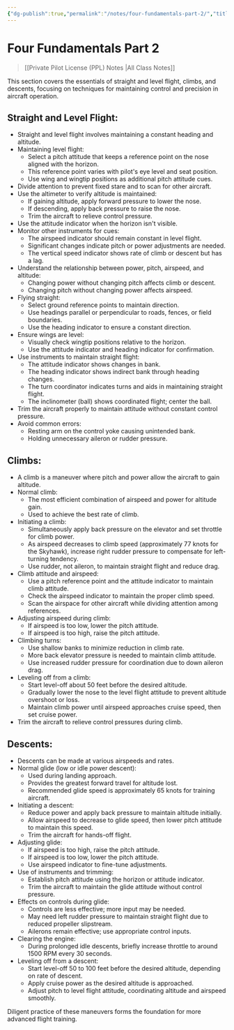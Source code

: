 ```yaml
---
{"dg-publish":true,"permalink":"/notes/four-fundamentals-part-2/","title":"Four Fundamentals Part 2","tags":["aviation","classnotes"]}
---
```



# Four Fundamentals Part 2
> [[Private Pilot License (PPL) Notes \|All Class Notes]]


This section covers the essentials of straight and level flight, climbs, and descents, focusing on techniques for maintaining control and precision in aircraft operation.

## Straight and Level Flight:

- Straight and level flight involves maintaining a constant heading and altitude.
- Maintaining level flight:
    - Select a pitch attitude that keeps a reference point on the nose aligned with the horizon.
    - This reference point varies with pilot's eye level and seat position.
    - Use wing and wingtip positions as additional pitch attitude cues.
- Divide attention to prevent fixed stare and to scan for other aircraft.
- Use the altimeter to verify altitude is maintained:
    - If gaining altitude, apply forward pressure to lower the nose.
    - If descending, apply back pressure to raise the nose.
    - Trim the aircraft to relieve control pressure.
- Use the attitude indicator when the horizon isn't visible.
- Monitor other instruments for cues:
    - The airspeed indicator should remain constant in level flight.
    - Significant changes indicate pitch or power adjustments are needed.
    - The vertical speed indicator shows rate of climb or descent but has a lag.
- Understand the relationship between power, pitch, airspeed, and altitude:
    - Changing power without changing pitch affects climb or descent.
    - Changing pitch without changing power affects airspeed.
- Flying straight:
    - Select ground reference points to maintain direction.
    - Use headings parallel or perpendicular to roads, fences, or field boundaries.
    - Use the heading indicator to ensure a constant direction.
- Ensure wings are level:
    - Visually check wingtip positions relative to the horizon.
    - Use the attitude indicator and heading indicator for confirmation.
- Use instruments to maintain straight flight:
    - The attitude indicator shows changes in bank.
    - The heading indicator shows indirect bank through heading changes.
    - The turn coordinator indicates turns and aids in maintaining straight flight.
    - The inclinometer (ball) shows coordinated flight; center the ball.
- Trim the aircraft properly to maintain attitude without constant control pressure.
- Avoid common errors:
    - Resting arm on the control yoke causing unintended bank.
    - Holding unnecessary aileron or rudder pressure.

## Climbs:

- A climb is a maneuver where pitch and power allow the aircraft to gain altitude.
- Normal climb:
    - The most efficient combination of airspeed and power for altitude gain.
    - Used to achieve the best rate of climb.
- Initiating a climb:
    - Simultaneously apply back pressure on the elevator and set throttle for climb power.
    - As airspeed decreases to climb speed (approximately 77 knots for the Skyhawk), increase right rudder pressure to compensate for left-turning tendency.
    - Use rudder, not aileron, to maintain straight flight and reduce drag.
- Climb attitude and airspeed:
    - Use a pitch reference point and the attitude indicator to maintain climb attitude.
    - Check the airspeed indicator to maintain the proper climb speed.
    - Scan the airspace for other aircraft while dividing attention among references.
- Adjusting airspeed during climb:
    - If airspeed is too low, lower the pitch attitude.
    - If airspeed is too high, raise the pitch attitude.
- Climbing turns:
    - Use shallow banks to minimize reduction in climb rate.
    - More back elevator pressure is needed to maintain climb attitude.
    - Use increased rudder pressure for coordination due to down aileron drag.
- Leveling off from a climb:
    - Start level-off about 50 feet before the desired altitude.
    - Gradually lower the nose to the level flight attitude to prevent altitude overshoot or loss.
    - Maintain climb power until airspeed approaches cruise speed, then set cruise power.
- Trim the aircraft to relieve control pressures during climb.

## Descents:

- Descents can be made at various airspeeds and rates.
- Normal glide (low or idle power descent):
    - Used during landing approach.
    - Provides the greatest forward travel for altitude lost.
    - Recommended glide speed is approximately 65 knots for training aircraft.
- Initiating a descent:
    - Reduce power and apply back pressure to maintain altitude initially.
    - Allow airspeed to decrease to glide speed, then lower pitch attitude to maintain this speed.
    - Trim the aircraft for hands-off flight.
- Adjusting glide:
    - If airspeed is too high, raise the pitch attitude.
    - If airspeed is too low, lower the pitch attitude.
    - Use airspeed indicator to fine-tune adjustments.
- Use of instruments and trimming:
    - Establish pitch attitude using the horizon or attitude indicator.
    - Trim the aircraft to maintain the glide attitude without control pressure.
- Effects on controls during glide:
    - Controls are less effective; more input may be needed.
    - May need left rudder pressure to maintain straight flight due to reduced propeller slipstream.
    - Ailerons remain effective; use appropriate control inputs.
- Clearing the engine:
    - During prolonged idle descents, briefly increase throttle to around 1500 RPM every 30 seconds.
- Leveling off from a descent:
    - Start level-off 50 to 100 feet before the desired altitude, depending on rate of descent.
    - Apply cruise power as the desired altitude is approached.
    - Adjust pitch to level flight attitude, coordinating altitude and airspeed smoothly.

Diligent practice of these maneuvers forms the foundation for more advanced flight training.